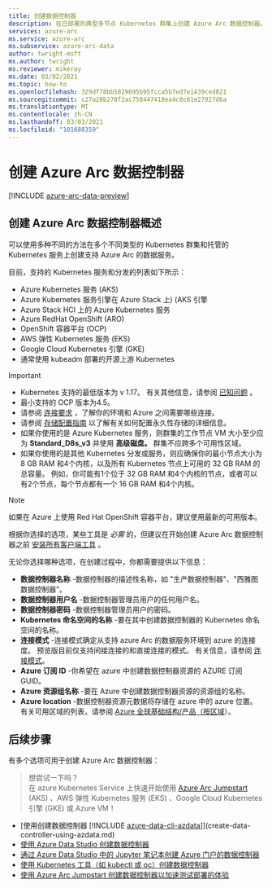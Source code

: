 ```yaml
---
title: 创建数据控制器
description: 在已部署的典型多节点 Kubernetes 群集上创建 Azure Arc 数据控制器。
services: azure-arc
ms.service: azure-arc
ms.subservice: azure-arc-data
author: twright-msft
ms.author: twright
ms.reviewer: mikeray
ms.date: 03/02/2021
ms.topic: how-to
ms.openlocfilehash: 329df78bb5829695b95fcca5b7ed7e1439ced821
ms.sourcegitcommit: c27a20b278f2ac758447418ea4c8c61e27927d6a
ms.translationtype: MT
ms.contentlocale: zh-CN
ms.lasthandoff: 03/03/2021
ms.locfileid: "101688359"
---
```

# <a name="create-the-azure-arc-data-controller"></a>创建 Azure Arc 数据控制器

[!INCLUDE [azure-arc-data-preview](../../../includes/azure-arc-data-preview.md)]

## <a name="overview-of-creating-the-azure-arc-data-controller"></a>创建 Azure Arc 数据控制器概述

可以使用多种不同的方法在多个不同类型的 Kubernetes 群集和托管的 Kubernetes 服务上创建支持 Azure Arc 的数据服务。

目前，支持的 Kubernetes 服务和分发的列表如下所示：

- Azure Kubernetes 服务 (AKS)
- Azure Kubernetes 服务引擎在 Azure Stack 上)  (AKS 引擎
- Azure Stack HCI 上的 Azure Kubernetes 服务
- Azure RedHat OpenShift (ARO)
- OpenShift 容器平台 (OCP) 
- AWS 弹性 Kubernetes 服务 (EKS)
- Google Cloud Kubernetes 引擎 (GKE) 
- 通常使用 kubeadm 部署的开源上游 Kubernetes

> [!IMPORTANT]
> * Kubernetes 支持的最低版本为 v 1.17。 有关其他信息，请参阅 [已知问题](./release-notes.md#known-issues) 。 
> * 最小支持的 OCP 版本为4.5。
> * 请参阅 [连接要求](connectivity.md) ，了解你的环境和 Azure 之间需要哪些连接。
> * 请参阅 [存储配置指南](storage-configuration.md) 以了解有关如何配置永久性存储的详细信息。
> * 如果你使用的是 Azure Kubernetes 服务，则群集的工作节点 VM 大小至少应为 **Standard_D8s_v3** 并使用 **高级磁盘。** 群集不应跨多个可用性区域。 
> * 如果你使用的是其他 Kubernetes 分发或服务，则应确保你的最小节点大小为 8 GB RAM 和4个内核，以及所有 Kubernetes 节点上可用的 32 GB RAM 的总容量。 例如，你可能有1个位于 32 GB RAM 和4个内核的节点，或者可以有2个节点，每个节点都有一个 16 GB RAM 和4个内核。

> [!NOTE]
> 如果在 Azure 上使用 Red Hat OpenShift 容器平台，建议使用最新的可用版本。

根据你选择的选项，某些工具是 _必需_ 的，但建议在开始创建 Azure Arc 数据控制器之前 [安装所有客户端工具](./install-client-tools.md) 。

无论你选择哪种选项，在创建过程中，你都需要提供以下信息：

- **数据控制器名称** -数据控制器的描述性名称，如 "生产数据控制器"、"西雅图数据控制器"。
- **数据控制器用户名** -数据控制器管理员用户的任何用户名。
- **数据控制器密码** -数据控制器管理员用户的密码。
- **Kubernetes 命名空间的名称** -要在其中创建数据控制器的 Kubernetes 命名空间的名称。
- **连接模式** -连接模式确定从支持 azure Arc 的数据服务环境到 azure 的连接度。 预览版目前仅支持间接连接的和直接连接的模式。  有关信息，请参阅 [连接模式](./connectivity.md)。 
- **Azure 订阅 ID** -你希望在 azure 中创建数据控制器资源的 AZURE 订阅 GUID。
- **Azure 资源组名称** -要在 Azure 中创建数据控制器资源的资源组的名称。
- **Azure location** -数据控制器资源元数据将存储在 azure 中的 azure 位置。 有关可用区域的列表，请参阅 [Azure 全球基础结构/产品（按区域](https://azure.microsoft.com/global-infrastructure/services/?products=azure-arc)）。

## <a name="next-steps"></a>后续步骤

有多个选项可用于创建 Azure Arc 数据控制器：

> 想尝试一下吗？  
> 在 azure Kubernetes Service 上快速开始使用 [Azure Arc Jumpstart](https://azurearcjumpstart.io/azure_arc_jumpstart/azure_arc_data/) (AKS) 、AWS 弹性 Kubernetes 服务 (EKS) 、Google Cloud Kubernetes 引擎 (GKE) 或 Azure VM！
> 
- [使用创建数据控制器 [!INCLUDE [azure-data-cli-azdata](../../../includes/azure-data-cli-azdata.md)]](create-data-controller-using-azdata.md)
- [使用 Azure Data Studio 创建数据控制器](create-data-controller-azure-data-studio.md)
- [通过 Azure Data Studio 中的 Jupyter 笔记本创建 Azure 门户的数据控制器](create-data-controller-resource-in-azure-portal.md)
- [使用 Kubernetes 工具（如 kubectl 或 oc）创建数据控制器](create-data-controller-using-kubernetes-native-tools.md)
- [使用 Azure Arc Jumpstart 创建数据控制器以加速测试部署的体验](https://azurearcjumpstart.io/azure_arc_jumpstart/azure_arc_data/)
